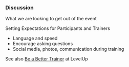 ### Discussion

What we are looking to get out of the event

Setting Expectations for Participants and Trainers

  * Language and speed
  * Encourage asking questions
  * Social media, photos, communication during training

See also [Be a Better Trainer](https://level-up.cc/you-the-trainer/be-a-better-trainer/) at LevelUp
